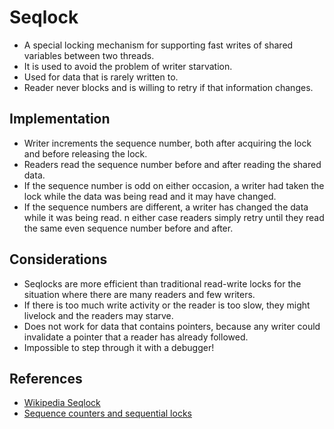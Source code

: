 # Seqlock
* A special locking mechanism for supporting fast writes of shared variables between two threads. 
* It is used to avoid the problem of writer starvation.
* Used for data that is rarely written to.
* Reader never blocks and is willing to retry if that information changes.

## Implementation
* Writer increments the sequence number, both after acquiring the lock and before releasing the lock. 
* Readers read the sequence number before and after reading the shared data.
* If the sequence number is odd on either occasion, a writer had taken the lock while the data was being read and it may have changed.
* If the sequence numbers are different, a writer has changed the data while it was being read.
n either case readers simply retry until they read the same even sequence number before and after.

## Considerations
* Seqlocks are more efficient than traditional read-write locks for the situation where there are many readers and few writers.
* If there is too much write activity or the reader is too slow, they might livelock and the readers may starve.
* Does not work for data that contains pointers, because any writer could invalidate a pointer that a reader has already followed.
* Impossible to step through it with a debugger!

## References
* [Wikipedia Seqlock](https://en.wikipedia.org/wiki/Seqlock)
* [Sequence counters and sequential locks](https://docs.kernel.org/locking/seqlock.html)
